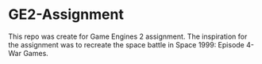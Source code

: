 # GE2-Assignment
This repo was create for Game Engines 2 assignment. The inspiration for the assignment was to recreate the space battle in Space 1999: Episode 4- War Games. 
